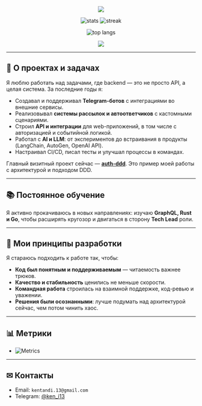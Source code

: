<div align="center">

  <!-- Анимированный заголовок -->
  <img src="https://readme-typing-svg.herokuapp.com?size=30&duration=4000&color=00F7B9&center=true&vCenter=true&width=700&lines=👋+Привет,+я+Владислав;🚀+Python+Backend+Developer;🤖+Telegram+Bots+%7C+AI+Experiments;📈+Учусь+и+двигаюсь+к+Tech+Lead" />

  <!-- GitHub Stats -->
  <p>
    <img src="https://github-readme-stats.vercel.app/api?username=lazy-nightlight&show_icons=true&theme=tokyonight" alt="stats" />
    <img src="https://github-readme-streak-stats.herokuapp.com/?user=lazy-nightlight&theme=tokyonight" alt="streak" />
  </p>

  <!-- Топ языков -->
  <p>
    <img src="https://github-readme-stats.vercel.app/api/top-langs/?username=lazy-nightlight&layout=compact&theme=tokyonight" alt="top langs" />
  </p>

  <!-- Иконки технологий -->
  <p>
    <img src="https://skillicons.dev/icons?i=python,fastapi,docker,postgres,redis,linux,git,vscode" />
  </p>

</div>

---

## 🚀 О проектах и задачах

Я люблю работать над задачами, где backend — это не просто API, а целая система. За последние годы я:
- Создавал и поддерживал **Telegram-ботов** с интеграциями во внешние сервисы.
- Реализовывал **системы рассылок и автоответчиков** с кастомными сценариями.
- Строил **API и интеграции** для web-приложений, в том числе с авторизацией и событийной логикой.
- Работал с **AI и LLM**: от экспериментов до встраивания в продукты (LangChain, AutoGen, OpenAI API).
- Настраивал CI/CD, писал тесты и улучшал процессы в командах.

Главный визитный проект сейчас — **[auth-ddd](https://github.com/lazy-nightlight/auth-ddd)**. Это пример моей работы с архитектурой и подходом DDD.

---

## 📚 Постоянное обучение

Я активно прокачиваюсь в новых направлениях: изучаю **GraphQL, Rust и Go**, чтобы расширять кругозор и двигаться в сторону **Tech Lead** роли.

---

## 🌱 Мои принципы разработки

Я стараюсь подходить к работе так, чтобы:
- **Код был понятным и поддерживаемым** — читаемость важнее трюков.
- **Качество и стабильность** ценились не меньше скорости.
- **Командная работа** строилась на взаимной поддержке, код-ревью и уважении.
- **Решения были осознанными**: лучше подумать над архитектурой сейчас, чем потом чинить хаос.

---

## 📊 Метрики

- ![Metrics](https://metrics.lecoq.io/lazy-nightlight?template=classic&base=header,activity,community,repositories&languages=1&isocalendar=1&notable=1&followup=1)

---

## ✉ Контакты

- Email: `kentandi.13@gmail.com`  
- Telegram: [@ken_i13](https://t.me/ken_i13)
